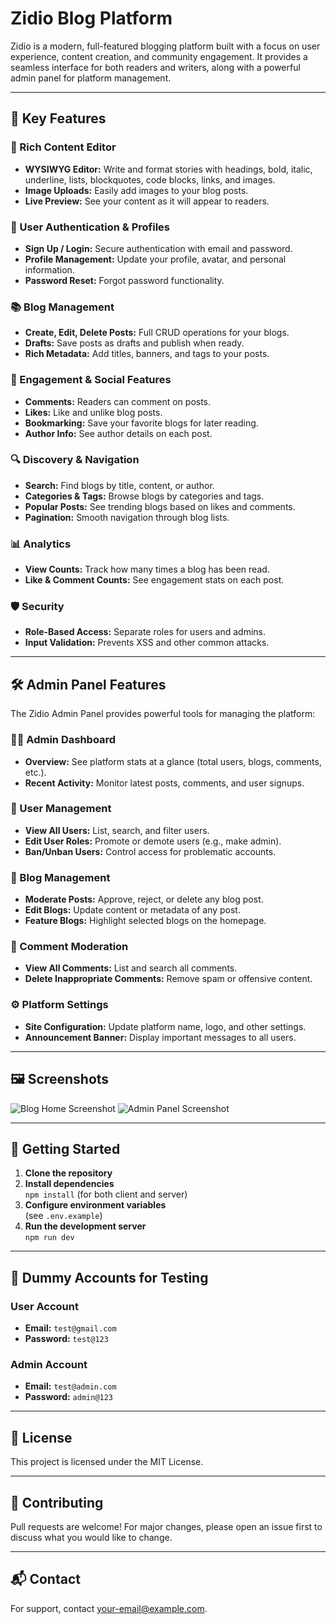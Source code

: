 # Zidio Blog Platform

Zidio is a modern, full-featured blogging platform built with a focus on user experience, content creation, and community engagement. It provides a seamless interface for both readers and writers, along with a powerful admin panel for platform management.

---

## 🌟 Key Features

### 📝 Rich Content Editor
- **WYSIWYG Editor:** Write and format stories with headings, bold, italic, underline, lists, blockquotes, code blocks, links, and images.
- **Image Uploads:** Easily add images to your blog posts.
- **Live Preview:** See your content as it will appear to readers.

### 👤 User Authentication & Profiles
- **Sign Up / Login:** Secure authentication with email and password.
- **Profile Management:** Update your profile, avatar, and personal information.
- **Password Reset:** Forgot password functionality.

### 📚 Blog Management
- **Create, Edit, Delete Posts:** Full CRUD operations for your blogs.
- **Drafts:** Save posts as drafts and publish when ready.
- **Rich Metadata:** Add titles, banners, and tags to your posts.

### 💬 Engagement & Social Features
- **Comments:** Readers can comment on posts.
- **Likes:** Like and unlike blog posts.
- **Bookmarking:** Save your favorite blogs for later reading.
- **Author Info:** See author details on each post.

### 🔍 Discovery & Navigation
- **Search:** Find blogs by title, content, or author.
- **Categories & Tags:** Browse blogs by categories and tags.
- **Popular Posts:** See trending blogs based on likes and comments.
- **Pagination:** Smooth navigation through blog lists.

### 📊 Analytics
- **View Counts:** Track how many times a blog has been read.
- **Like & Comment Counts:** See engagement stats on each post.

### 🛡️ Security
- **Role-Based Access:** Separate roles for users and admins.
- **Input Validation:** Prevents XSS and other common attacks.

---

## 🛠️ Admin Panel Features

The Zidio Admin Panel provides powerful tools for managing the platform:

### 👨‍💼 Admin Dashboard
- **Overview:** See platform stats at a glance (total users, blogs, comments, etc.).
- **Recent Activity:** Monitor latest posts, comments, and user signups.

### 👥 User Management
- **View All Users:** List, search, and filter users.
- **Edit User Roles:** Promote or demote users (e.g., make admin).
- **Ban/Unban Users:** Control access for problematic accounts.

### 📝 Blog Management
- **Moderate Posts:** Approve, reject, or delete any blog post.
- **Edit Blogs:** Update content or metadata of any post.
- **Feature Blogs:** Highlight selected blogs on the homepage.

### 💬 Comment Moderation
- **View All Comments:** List and search all comments.
- **Delete Inappropriate Comments:** Remove spam or offensive content.

### ⚙️ Platform Settings
- **Site Configuration:** Update platform name, logo, and other settings.
- **Announcement Banner:** Display important messages to all users.

---

## 🖼️ Screenshots

![Blog Home Screenshot](client/public/platform-screenshot.png)
![Admin Panel Screenshot](client/public/admin-screenshot.png)

---

## 🚀 Getting Started

1. **Clone the repository**
2. **Install dependencies**  
   `npm install` (for both client and server)
3. **Configure environment variables**  
   (see `.env.example`)
4. **Run the development server**  
   `npm run dev`

---

## 🧪 Dummy Accounts for Testing

### User Account
- **Email:** `test@gmail.com`
- **Password:** `test@123`

### Admin Account
- **Email:** `test@admin.com`
- **Password:** `admin@123`

---

## 📄 License

This project is licensed under the MIT License.

---

## 🤝 Contributing

Pull requests are welcome! For major changes, please open an issue first to discuss what you would like to change.

---

## 📬 Contact

For support, contact [your-email@example.com](mailto:your-email@example.com).
